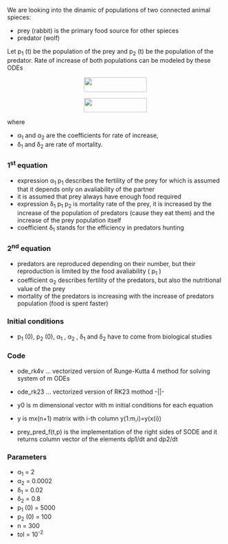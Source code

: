 

We are looking into the dinamic of populations of two connected animal spieces: 
- prey (rabbit) is the primary food source for other spieces
- predator (wolf) 

Let p<sub>1</sub> (t) be the population of the prey and p<sub>2</sub> (t) be the population of the predator. Rate of increase of both populations can be modeled by these ODEs

<p align="center"><img src="svgs/975b5349e4aac5528ed0ba6810d8b8f4.svg" align=middle width=146.586825pt height=33.769394999999996pt/></p>
<p align="center"><img src="svgs/e008f70637d140b097a04dc03361456c.svg" align=middle width=146.586825pt height=33.769394999999996pt/></p>

where 
- α<sub>1</sub> and α<sub>2</sub> are the coefficients for rate of increase,
- δ<sub>1</sub> and δ<sub>2</sub> are rate of mortality.

### 1<sup>st</sup> equation

- expression α<sub>1</sub> p<sub>1</sub> describes the fertility of the prey for which is assumed that it depends only on avaliability of the partner
- it is assumed that prey always have enough food required
- expression δ<sub>1</sub> p<sub>1</sub> p<sub>2</sub> is mortality rate of the prey, it is increased by the increase of the population of predators (cause they eat them) and the increase of the prey population itself
- coefficient δ<sub>1</sub> stands for the efficiency in predators hunting 

### 2<sup>nd</sup> equation

- predators are reproduced depending on their number, but their reproduction is limited by the food avaliability ( p<sub>1</sub> )
- coefficient α<sub>2</sub> describes fertility of the predators, but also the nutritional value of the prey
- mortality of the predators is increasing with the increase of predators population (food is spent faster)

### Initial conditions

- p<sub>1</sub> (0), p<sub>2</sub> (0), α<sub>1</sub> , α<sub>2</sub> , δ<sub>1</sub> and δ<sub>2</sub> have to come from biological studies

### Code

- ode_rk4v ... vectorized version of Runge-Kutta 4 method for solving system of m ODEs
- ode_rk23 ... vectorized version of RK23 mothod -||-

- y0 is m dimensional vector with m initial conditions for each equation
- y is mx(n+1) matrix with i-th column y(1:m,i)=y(x(i))
- prey_pred_f(t,p) is the implementation of the right sides of SODE and it returns  column vector of the elements dp1/dt and dp2/dt

### Parameters

- α<sub>1</sub> = 2
- α<sub>2</sub> = 0.0002
- δ<sub>1</sub> = 0.02
- δ<sub>2</sub> = 0.8
- p<sub>1</sub> (0) = 5000
- p<sub>2</sub> (0) = 100
- n = 300
- tol = 10<sup>-2</sup>
